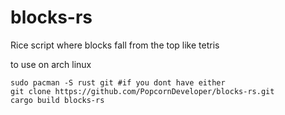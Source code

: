 # blocks-rs
Rice script where blocks fall from the top like tetris

to use on arch linux
```
sudo pacman -S rust git #if you dont have either
git clone https://github.com/PopcornDeveloper/blocks-rs.git
cargo build blocks-rs
```
